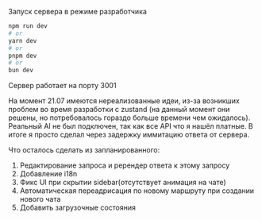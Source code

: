 Запуск сервера в режиме разработчика

```bash
npm run dev
# or
yarn dev
# or
pnpm dev
# or
bun dev
```

Сервер работает на порту 3001

На момент 21.07 имеются нереализованные идеи, из-за возникших проблем во время разработки с zustand (на данный момент они решены, но потребовалось гораздо больше времени чем ожидалось). Реальный AI не был подключен, так как все API что я нашёл платные. В итоге я просто сделал через задержку иммитацию ответа от сервера.

Что осталось сделать из запланированного:

1. Редактирование запроса и ререндер ответа к этому запросу
2. Добавление i18n
3. Фикс UI при скрытии sidebar(отсутствует анимация на чате)
4. Автоматическая переадрисация по новому маршруту при создании нового чата
5. Добавить загрузочные состояния
